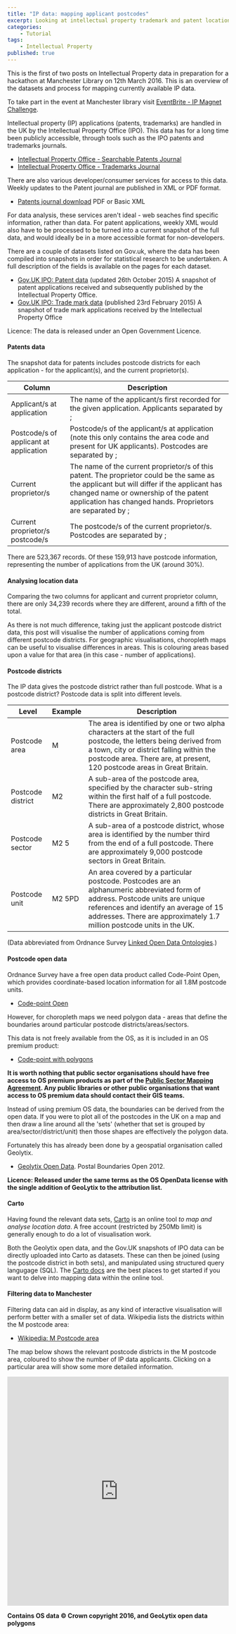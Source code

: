 ```yaml
---
title: "IP data: mapping applicant postcodes"
excerpt: Looking at intellectual property trademark and patent location data to produce interactive maps.
categories:
    - Tutorial
tags:
    - Intellectual Property
published: true
---
```


This is the first of two posts on Intellectual Property data in preparation for a hackathon at Manchester Library on 12th March 2016. This is an overview of the datasets and process for mapping currently available IP data.

To take part in the event at Manchester library visit [EventBrite - IP Magnet Challenge](https://www.eventbrite.co.uk/e/the-ip-magnet-challenge-intellectual-property-data-hackathon-tickets-21674235221).

Intellectual property (IP) applications (patents, trademarks) are handled in the UK by the Intellectual Property Office (IPO).  This data has for a long time been publicly accessible, through tools such as the IPO patents and trademarks journals.

- [Intellectual Property Office - Searchable Patents Journal](https://www.ipo.gov.uk/p-pj)
- [Intellectual Property Office - Trademarks Journal](https://www.ipo.gov.uk/t-tmj/)

There are also various developer/consumer services for access to this data.  Weekly updates to the Patent journal are published in XML or PDF format.

- [Patents journal download](https://www.ipo.gov.uk/types/patent/p-os/p-journal/p-pj-download.htm) PDF or Basic XML

For data analysis, these services aren't ideal - web seaches find specific information, rather than data. For patent applications, weekly XML would also have to be processed to be turned into a current snapshot of the full data, and would ideally be in a more accessible format for non-developers.

There are a couple of datasets listed on Gov.uk, where the data has been compiled into snapshots in order for statistical research to be undertaken.  A full description of the fields is available on the pages for each dataset.

- [Gov.UK IPO: Patent data](https://www.gov.uk/government/publications/ipo-patent-data) (updated 26th October 2015) A snapshot of patent applications received and subsequently published by the Intellectual Property Office.
- [Gov.UK IPO: Trade mark data](https://www.gov.uk/government/publications/ipo-trade-mark-data-release) (published 23rd February 2015) A snapshot of trade mark applications received by the Intellectual Property Office

Licence: The data is released under an Open Government Licence.

#### Patents data

The snapshot data for patents includes postcode districts for each application - for the applicant(s), and the current proprietor(s).

| Column | Description |
| ------ | ----------- |
| Applicant/s at application | The name of the applicant/s first recorded for the given application. Applicants separated by ; |
| Postcode/s of applicant at application | Postcode/s of the applicant/s at application (note this only contains the area code and present for UK applicants). Postcodes are separated by ; |
| Current proprietor/s | The name of the current proprietor/s of this patent. The proprietor could be the same as the applicant but will differ if the applicant has changed name or ownership of the patent application has changed hands. Proprietors are separated by ; |
| Current proprietor/s postcode/s | The postcode/s of the current proprietor/s. Postcodes are separated by ; |

There are 523,367 records.  Of these 159,913 have postcode information, representing the number of applications from the UK (around 30%).

#### Analysing location data

Comparing the two columns for applicant and current proprietor column, there are only 34,239 records where they are different, around a fifth of the total.

As there is not much difference, taking just the applicant postcode district data, this post will visualise the number of applications coming from different postcode districts.  For geographic visualisations, choropleth maps can be useful to visualise differences in areas. This is colouring areas based upon a value for that area (in this case - number of applications).

#### Postcode districts

The IP data gives the postcode district rather than full postcode.  What is a postcode district?  Postcode data is split into different levels.

| Level | Example | Description |
| ----- | ------- | ----------- |
| Postcode area | M | The area is identified by one or two alpha characters at the start of the full postcode, the letters being derived from a town, city or district falling within the postcode area.  There are, at present, 120 postcode areas in Great Britain. |
| Postcode district | M2 | A sub-area of the postcode area, specified by the character sub-string within the first half of a full postcode.  There are approximately 2,800 postcode districts in Great Britain. |
| Postcode sector | M2 5 | A sub-area of a postcode district, whose area is identified by the number third from the end of a full postcode. There are approximately 9,000 postcode sectors in Great Britain. |
|Postcode unit | M2 5PD | An area covered by a particular postcode. Postcodes are an alphanumeric abbreviated form of address. Postcode units are unique references and identify an average of 15 addresses.  There are approximately 1.7 million postcode units in the UK. |

(Data abbreviated from Ordnance Survey [Linked Open Data Ontologies](http://data.ordnancesurvey.co.uk/ontology/postcode/PostcodeDistrict).)

#### Postcode open data

Ordnance Survey have a free open data product called Code-Point Open, which provides coordinate-based location information for all 1.8M postcode units.

- [Code-point Open](https://www.ordnancesurvey.co.uk/business-and-government/products/code-point-open.html)

However, for choropleth maps we need polygon data - areas that define the boundaries around particular postcode districts/areas/sectors.

This data is not freely available from the OS, as it is included in an OS premium product:

- [Code-point with polygons](https://www.ordnancesurvey.co.uk/business-and-government/products/code-point-with-polygons.html)

**It is worth nothing that public sector organisations should have free access to OS premium products as part of the [Public Sector Mapping Agreement](https://www.ordnancesurvey.co.uk/business-and-government/public-sector/mapping-agreements/public-sector-mapping-agreement.html).  Any public libraries or other public organisations that want access to OS premium data should contact their GIS teams.**

Instead of using premium OS data, the boundaries can be derived from the open data.  If you were to plot all of the postcodes in the UK on a map and then draw a line around all the 'sets' (whether that set is grouped by area/sector/district/unit) then those shapes are effectively the polygon data.

Fortunately this has already been done by a geospatial organisation called Geolytix.

- [Geolytix Open Data](http://geolytix.co.uk/geodata/).  Postal Boundaries Open 2012.

**Licence: Released under the same terms as the OS OpenData license with the single addition of GeoLytix to the attribution list.**

#### Carto

Having found the relevant data sets, [Carto](https://cartodb.com/) is an online tool *to map and analyse location data*.  A free account (restricted by 250Mb limit) is generally enough to do a lot of visualisation work.

Both the Geolytix open data, and the Gov.UK snapshots of IPO data can be directly uploaded into Carto as datasets.  These can then be joined (using the postcode district in both sets), and manipulated using structured query langugage (SQL).  The [Carto docs](https://carto.com/docs/) are the best places to get started if you want to delve into mapping data within the online tool.

#### Filtering data to Manchester

Filtering data can aid in display, as any kind of interactive visualisation will perform better with a smaller set of data.  Wikipedia lists the districts within the M postcode area:

- [Wikipedia: M Postcode area](https://en.wikipedia.org/wiki/M_postcode_area)

The map below shows the relevant postcode districts in the M postcode area, coloured to show the number of IP data applicants.  Clicking on a particular area will show some more detailed information.

<iframe width="100%" height="520" frameborder="0" src="https://daveroweuk.cartodb.com/viz/a0bf12e8-e2e4-11e5-8559-0e787de82d45/embed_map" allowfullscreen webkitallowfullscreen mozallowfullscreen oallowfullscreen msallowfullscreen></iframe>

**Contains OS data © Crown copyright 2016, and GeoLytix open data polygons**

